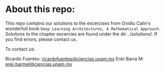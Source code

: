 # About this repo:

This repo contains our solutions to the excercises from Ovidiu Calin's wonderfull book `Deep Learning Architectures, A Mathematical Approach`. Solutions to the chapter excercies are found under the dir ../solutions/. If you find errors, please contact us.

To contact us:

Ricardo Fuentes: ricardofuentes@ciencias.unam.mx
Enki Barra M: enki.barmel@ciencias.unam.mx
